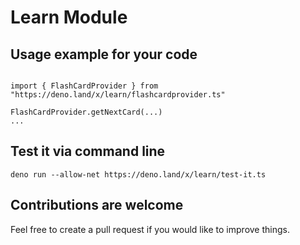 # Learn Module

## Usage example for your code

```

import { FlashCardProvider } from "https://deno.land/x/learn/flashcardprovider.ts"

FlashCardProvider.getNextCard(...)
...

```

## Test it via command line
```
deno run --allow-net https://deno.land/x/learn/test-it.ts
```

## Contributions are welcome
Feel free to create a pull request if you would like to improve things. 